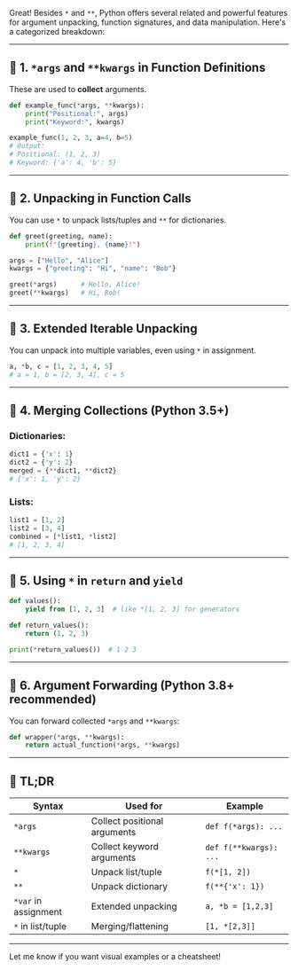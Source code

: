 Great! Besides `*` and `**`, Python offers several related and powerful features for argument unpacking, function signatures, and data manipulation. Here's a categorized breakdown:

---

## 🔹 1. `*args` and `**kwargs` in Function Definitions

These are used to **collect** arguments.

```python
def example_func(*args, **kwargs):
    print("Positional:", args)
    print("Keyword:", kwargs)

example_func(1, 2, 3, a=4, b=5)
# Output:
# Positional: (1, 2, 3)
# Keyword: {'a': 4, 'b': 5}
```

---

## 🔹 2. Unpacking in Function Calls

You can use `*` to unpack lists/tuples and `**` for dictionaries.

```python
def greet(greeting, name):
    print(f"{greeting}, {name}!")

args = ["Hello", "Alice"]
kwargs = {"greeting": "Hi", "name": "Bob"}

greet(*args)      # Hello, Alice!
greet(**kwargs)   # Hi, Bob!
```

---

## 🔹 3. Extended Iterable Unpacking

You can unpack into multiple variables, even using `*` in assignment.

```python
a, *b, c = [1, 2, 3, 4, 5]
# a = 1, b = [2, 3, 4], c = 5
```

---

## 🔹 4. Merging Collections (Python 3.5+)

### Dictionaries:

```python
dict1 = {'x': 1}
dict2 = {'y': 2}
merged = {**dict1, **dict2}
# {'x': 1, 'y': 2}
```

### Lists:

```python
list1 = [1, 2]
list2 = [3, 4]
combined = [*list1, *list2]
# [1, 2, 3, 4]
```

---

## 🔹 5. Using `*` in `return` and `yield`

```python
def values():
    yield from [1, 2, 3]  # like *[1, 2, 3] for generators

def return_values():
    return (1, 2, 3)

print(*return_values())  # 1 2 3
```

---

## 🔹 6. Argument Forwarding (Python 3.8+ recommended)

You can forward collected `*args` and `**kwargs`:

```python
def wrapper(*args, **kwargs):
    return actual_function(*args, **kwargs)
```

---

## 🧠 TL;DR

| Syntax               | Used for                     | Example                |
| -------------------- | ---------------------------- | ---------------------- |
| `*args`              | Collect positional arguments | `def f(*args): ...`    |
| `**kwargs`           | Collect keyword arguments    | `def f(**kwargs): ...` |
| `*`                  | Unpack list/tuple            | `f(*[1, 2])`           |
| `**`                 | Unpack dictionary            | `f(**{'x': 1})`        |
| `*var` in assignment | Extended unpacking           | `a, *b = [1,2,3]`      |
| `*` in list/tuple    | Merging/flattening           | `[1, *[2,3]]`          |

---

Let me know if you want visual examples or a cheatsheet!
